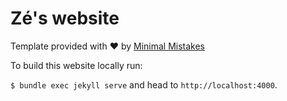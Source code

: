 # Zé's website

Template provided with :heart: by [Minimal Mistakes](https://mmistakes.github.io/minimal-mistakes/)

To build this website locally run:

``
$ bundle exec jekyll serve
``
and head to ``http://localhost:4000``.
